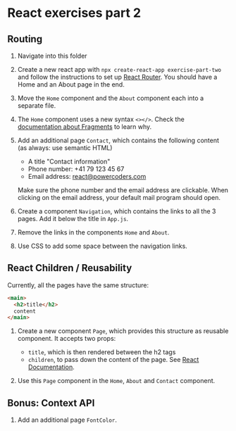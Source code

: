 # React exercises part 2

## Routing

1. Navigate into this folder

2. Create a new react app with `npx create-react-app exercise-part-two` and follow the instructions to set up [React Router](https://reactrouter.com/docs/en/v6/getting-started/installation#create-react-app). You should have a Home and an About page in the end.

3. Move the `Home` component and the `About` component each into a separate file.

4. The `Home` component uses a new syntax `<></>`. Check the [documentation about Fragments](https://reactjs.org/docs/fragments.html) to learn why.

5. Add an additional page `Contact`, which contains the following content (as always: use semantic HTML)

   - A title "Contact information"
   - Phone number: +41 79 123 45 67
   - Email address: react@powercoders.com

   Make sure the phone number and the email address are clickable. When clicking on the email address, your default mail program should open.

6. Create a component `Navigation`, which contains the links to all the 3 pages. Add it below the title in `App.js`.

7. Remove the links in the components `Home` and `About`.

8. Use CSS to add some space between the navigation links.

## React Children / Reusability

Currently, all the pages have the same structure:

```html
<main>
  <h2>title</h2>
  content
</main>
```

1. Create a new component `Page`, which provides this structure as reusable component. It accepts two props:

   - `title`, which is then rendered between the h2 tags
   - `children`, to pass down the content of the page. See [React Documentation](https://reactjs.org/docs/composition-vs-inheritance.html#containment).

2. Use this `Page` component in the `Home`, `About` and `Contact` component.

## Bonus: Context API

1. Add an additional page `FontColor`.

<!-- 2. TODO: https://reactjs.org/docs/context.html -->
